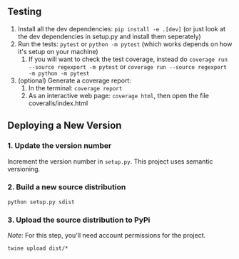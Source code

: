 
## Testing

  1. Install all the dev dependencies: `pip install -e .[dev]` (or just look at the dev dependencies in setup.py and install them seperately)
  2. Run the tests:  `pytest`  or `python -m pytest`  (which works depends on how it's setup on your machine)
     1. If you will want to check the test coverage, instead do `coverage run --source regexport -m pytest` or `coverage run --source regexport -m python -m pytest`
  3. (optional) Generate a coverage report:
     1. In the terminal: `coverage report`
     2. As an interactive web page: `coverage html`, then open the file coveralls/index.html 

## Deploying a New Version

### 1. Update the version number

Increment the version number in `setup.py`.  This project uses semantic versioning.

### 2. Build a new source distribution
```
python setup.py sdist
```

### 3. Upload the source distribution to PyPi

*Note*: For this step, you'll need account permissions for the project.

```
twine upload dist/*
```